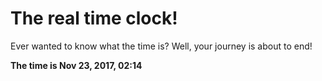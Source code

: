 # The real time clock!

Ever wanted to know what the time is? Well, your journey is about to end!

**The time is Nov 23, 2017, 02:14**